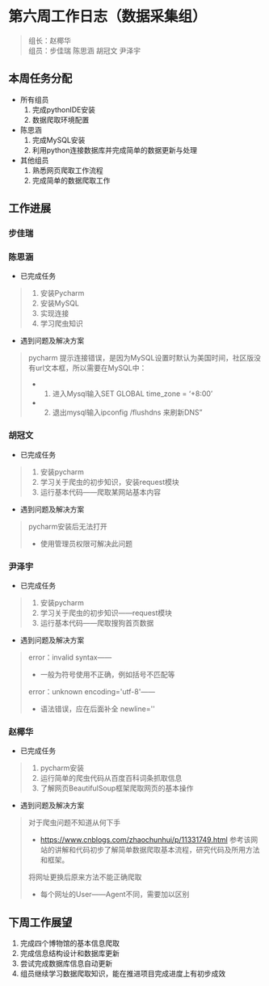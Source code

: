 # 第六周工作日志（数据采集组）

> 组长：赵椰华  
> 组员：步佳瑞 陈思涵 胡冠文 尹泽宇
## 本周任务分配
- 所有组员
  1. 完成pythonIDE安装
  2. 数据爬取环境配置
- 陈思涵 
  1. 完成MySQL安装 
  2. 利用python连接数据库并完成简单的数据更新与处理
- 其他组员  
    1. 熟悉网页爬取工作流程
    2. 完成简单的数据爬取工作

## 工作进展
### 步佳瑞

###  陈思涵
- 已完成任务
> 1. 安装Pycharm
> 2. 安装MySQL
> 3. 实现连接
> 4. 学习爬虫知识 
    
 - 遇到问题及解决方案
> pycharm 提示连接错误，是因为MySQL设置时默认为美国时间，社区版没有url文本框，所以需要在MySQL中：  
> - 1. 进入Mysql输入SET GLOBAL time_zone = ‘+8:00’     
> - 2. 退出mysql输入ipconfig /flushdns 来刷新DNS”
### 胡冠文
- 已完成任务
> 1. 安装pycharm
> 1. 学习关于爬虫的初步知识，安装request模块
> 1. 运行基本代码——爬取某网站基本内容
- 遇到问题及解决方案
> pycharm安装后无法打开   
> - 使用管理员权限可解决此问题
### 尹泽宇
- 已完成任务
> 1. 安装pycharm
> 1. 学习关于爬虫的初步知识——request模块
> 1. 运行基本代码——爬取搜狗首页数据
- 遇到问题及解决方案
> error：invalid syntax——   
> - 一般为符号使用不正确，例如括号不匹配等
> 
> error：unknown encoding='utf-8'—— 
> - 语法错误，应在后面补全 newline=''
### 赵椰华
- 已完成任务
> 1. pycharm安装
> 1. 运行简单的爬虫代码从百度百科词条抓取信息
> 1. 了解网页BeautifulSoup框架爬取网页的基本操作
- 遇到问题及解决方案
> 对于爬虫问题不知道从何下手
> - https://www.cnblogs.com/zhaochunhui/p/11331749.html
> 参考该网站的讲解和代码初步了解简单数据爬取基本流程，研究代码及所用方法和框架。  
> 
> 将网址更换后原来方法不能正确爬取
> - 每个网址的User——Agent不同，需要加以区别

## 下周工作展望
1. 完成四个博物馆的基本信息爬取
2. 完成信息结构设计和数据库更新
3. 尝试完成数据库信息自动更新
4. 组员继续学习数据爬取知识，能在推进项目完成进度上有初步成效
